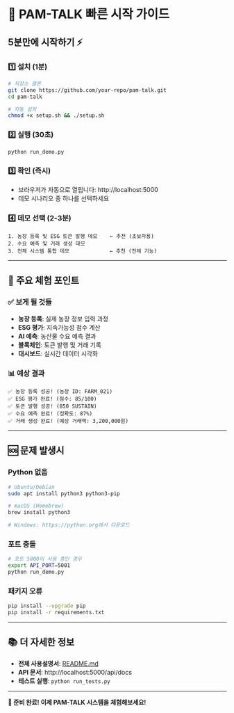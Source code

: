 # 🚀 PAM-TALK 빠른 시작 가이드

## 5분만에 시작하기 ⚡

### 1️⃣ 설치 (1분)
```bash
# 저장소 클론
git clone https://github.com/your-repo/pam-talk.git
cd pam-talk

# 자동 설치
chmod +x setup.sh && ./setup.sh
```

### 2️⃣ 실행 (30초)
```bash
python run_demo.py
```

### 3️⃣ 확인 (즉시)
- 브라우저가 자동으로 열립니다: http://localhost:5000
- 데모 시나리오 중 하나를 선택하세요

### 4️⃣ 데모 선택 (2-3분)
```
1. 농장 등록 및 ESG 토큰 발행 데모    ← 추천 (초보자용)
2. 수요 예측 및 거래 생성 데모
3. 전체 시스템 통합 데모             ← 추천 (전체 기능)
```

---

## 🎯 주요 체험 포인트

### ✅ 보게 될 것들
- **농장 등록**: 실제 농장 정보 입력 과정
- **ESG 평가**: 지속가능성 점수 계산
- **AI 예측**: 농산물 수요 예측 결과
- **블록체인**: 토큰 발행 및 거래 기록
- **대시보드**: 실시간 데이터 시각화

### 📊 예상 결과
```
✅ 농장 등록 성공! (농장 ID: FARM_021)
✅ ESG 평가 완료! (점수: 85/100)
✅ 토큰 발행 성공! (850 SUSTAIN)
✅ 수요 예측 완료! (정확도: 87%)
✅ 거래 생성 완료! (예상 거래액: 3,200,000원)
```

---

## 🆘 문제 발생시

### Python 없음
```bash
# Ubuntu/Debian
sudo apt install python3 python3-pip

# macOS (Homebrew)
brew install python3

# Windows: https://python.org에서 다운로드
```

### 포트 충돌
```bash
# 포트 5000이 사용 중인 경우
export API_PORT=5001
python run_demo.py
```

### 패키지 오류
```bash
pip install --upgrade pip
pip install -r requirements.txt
```

---

## 📚 더 자세한 정보

- **전체 사용설명서**: [README.md](README.md)
- **API 문서**: http://localhost:5000/api/docs
- **테스트 실행**: `python run_tests.py`

---

**🎉 준비 완료! 이제 PAM-TALK 시스템을 체험해보세요!**